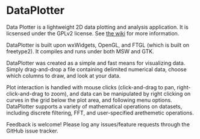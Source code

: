 DataPlotter
===========

Data Plotter is a lightweight 2D data plotting and analysis application.  It is licsensed under the GPLv2 license.  See [the wiki](http://github.com/KerryL/DataPlotter/wiki/Home) for more information.

DataPlotter is built upon wxWidgets, OpenGL, and FTGL (which is built on freetype2).  It compiles and runs under both MSW and GTK.

DataPlotter was created as a simple and fast means for visualizing data.  Simply drag-and-drop a file containing delimited numerical data, choose which columns to draw, and look at your data.

Plot interaction is handled with mouse clicks (click-and-drag to pan, right-click-and-drag to zoom), and data can be manipulated by right clicking on curves in the grid below the plot area, and following menu options.  DataPlotter supports a variety of mathematical operations on datasets, including discrete filtering, FFT, and user-specified arethemetic operations.

Feedback is welcome!  Please log any issues/feature requests through the GitHub issue tracker.
